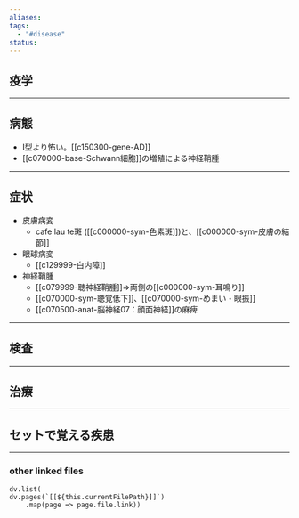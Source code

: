 ```yaml
---
aliases: 
tags:
  - "#disease"
status:
---
```

## 疫学
---
## 病態
- I型より怖い。[[c150300-gene-AD]]
- [[c070000-base-Schwann細胞]]の増殖による神経鞘腫
---
## 症状
- 皮膚病変
	- cafe lau te斑 ([[c000000-sym-色素斑]])と、[[c000000-sym-皮膚の結節]]
- 眼球病変
	- [[c129999-白内障]]
- 神経鞘腫
	- [[c079999-聴神経鞘腫]]⇒両側の[[c000000-sym-耳鳴り]]
	- [[c070000-sym-聴覚低下]]、[[c070000-sym-めまい・眼振]]
	- [[c070500-anat-脳神経07：顔面神経]]の麻痺
---
## 検査
---
## 治療
---
## セットで覚える疾患
---
### other linked files
```dataviewjs
dv.list(
dv.pages(`[[${this.currentFilePath}]]`)
	.map(page => page.file.link))
```